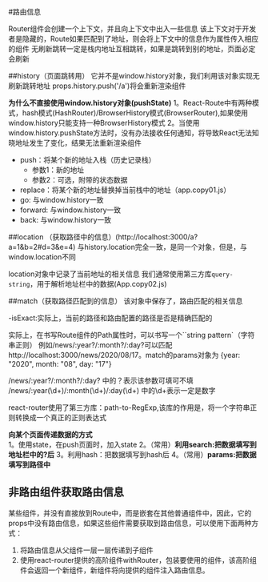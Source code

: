 #路由信息

Router组件会创建一个上下文，并且向上下文中出入一些信息
该上下文对于开发者是隐藏的，Route如果匹配到了地址，则会将上下文中的信息作为属性传入相应的组件
无刷新跳转一定是栈内地址互相跳转，如果是跳转到别的地址，页面必定会刷新

##history（页面跳转用）
它并不是window.history对象，我们利用该对象实现无刷新跳转地址
props.history.push('/a')将会重新渲染组件

**为什么不直接使用window.history对象(pushState)**
1。React-Route中有两种模式，hash模式(HashRouter)/BrowserHistory模式(BrowserRouter),如果使用window.history只能支持一种BrowserHistory模式
2。当使用window.history.pushState方法时，没有办法接收任何通知，将导致React无法知晓地址发生了变化，结果无法重新渲染组件
 
- push：将某个新的地址入栈（历史记录栈）
  - 参数1：新的地址
  - 参数2：可选，附带的状态数据
- replace：将某个新的地址替换掉当前栈中的地址（app.copy01.js）
- go: 与window.history一致
- forward: 与window.history一致
- back: 与window.history一致


##location （获取路径中的信息）(http://localhost:3000/a?a=1&b=2#d=3&e=4) 
与history.location完全一致，是同一个对象，但是，与window.location不同

location对象中记录了当前地址的相关信息
我们通常使用第三方库```query-string```，用于解析地址栏中的数据(App.copy02.js)


##match（获取路径匹配到的信息）
该对象中保存了，路由匹配的相关信息

-isExact:实际上，当前的路径和路由配置的路径是否是精确匹配的

实际上，在书写Route组件的Path属性时，可以书写一个``string pattern`（字符串正则）
例如/news/:year?/:month?/:day?可以匹配http://localhost:3000/news/2020/08/17。match的params对象为 {year: "2020", month: "08", day: "17"}

/news/:year?/:month?/:day?  中的？表示该参数可填可不填
/news/:year(\d+)/:month(\d+)/:day(\d+)   中的\d+表示一定是数字

react-router使用了第三方库：path-to-RegExp,该库的作用是，将一个字符串正则转换成一个真正的正则表达式

**向某个页面传递数据的方式**
1。使用state，在push页面时，加入state
2。（常用）**利用search:把数据填写到地址栏中的?后**
3。利用hash：把数据填写到hash后
4。（常用）**params:把数据填写到路径中**


## 非路由组件获取路由信息

某些组件，并没有直接放到Route中，而是嵌套在其他普通组件中，因此，它的props中没有路由信息，如果这些组件需要获取到路由信息，可以使用下面两种方式：

1. 将路由信息从父组件一层一层传递到子组件
2. 使用react-router提供的高阶组件withRouter，包装要使用的组件，该高阶组件会返回一个新组件，新组件将向提供的组件注入路由信息。
